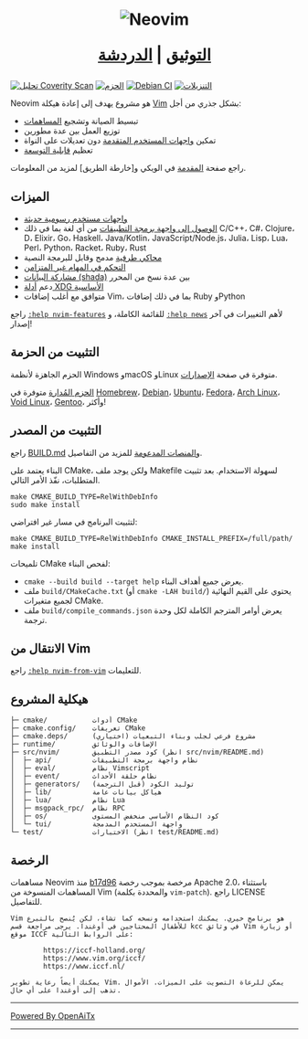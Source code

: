 <h1 align="center">
  <img src="https://raw.githubusercontent.com/neovim/neovim.github.io/master/logos/neovim-logo-300x87.png" alt="Neovim">

  <a href="https://neovim.io/doc/">التوثيق</a> |
  <a href="https://app.element.io/#/room/#neovim:matrix.org">الدردشة</a>
</h1>

[![تحليل Coverity Scan](https://scan.coverity.com/projects/2227/badge.svg)](https://scan.coverity.com/projects/2227)
[![الحزم](https://repology.org/badge/tiny-repos/neovim.svg)](https://repology.org/metapackage/neovim)
[![Debian CI](https://badges.debian.net/badges/debian/testing/neovim/version.svg)](https://buildd.debian.org/neovim)
[![التنزيلات](https://img.shields.io/github/downloads/neovim/neovim/total.svg?maxAge=2592001)](https://github.com/neovim/neovim/releases/)

Neovim هو مشروع يهدف إلى إعادة هيكلة [Vim](https://www.vim.org/) بشكل جذري من أجل:

- تبسيط الصيانة وتشجيع [المساهمات](CONTRIBUTING.md)
- توزيع العمل بين عدة مطورين
- تمكين [واجهات المستخدم المتقدمة] دون تعديلات على النواة
- تعظيم [قابلية التوسعة](https://neovim.io/doc/user/ui.html)

راجع صفحة [المقدمة](https://github.com/neovim/neovim/wiki/Introduction) في الويكي و[خارطة الطريق]
لمزيد من المعلومات.

الميزات
--------

- [واجهات مستخدم رسومية حديثة](https://github.com/neovim/neovim/wiki/Related-projects#gui)
- [الوصول إلى واجهة برمجة التطبيقات](https://github.com/neovim/neovim/wiki/Related-projects#api-clients)
  من أي لغة بما في ذلك C/C++، C#، Clojure، D، Elixir، Go، Haskell، Java/Kotlin،
  JavaScript/Node.js، Julia، Lisp، Lua، Perl، Python، Racket، Ruby، Rust
- [محاكي طرفية](https://neovim.io/doc/user/terminal.html) مدمج وقابل للبرمجة النصية
- [التحكم في المهام غير المتزامن](https://github.com/neovim/neovim/pull/2247)
- [مشاركة البيانات (shada)](https://github.com/neovim/neovim/pull/2506) بين عدة نسخ من المحرر
- دعم [أدلة XDG الأساسية](https://github.com/neovim/neovim/pull/3470)
- متوافق مع أغلب إضافات Vim، بما في ذلك إضافات Ruby وPython

راجع [`:help nvim-features`][nvim-features] للقائمة الكاملة، و [`:help news`][nvim-news] لأهم التغييرات في آخر إصدار!

التثبيت من الحزمة
--------------------

الحزم الجاهزة لأنظمة Windows وmacOS وLinux متوفرة في صفحة
[الإصدارات](https://github.com/neovim/neovim/releases/).

[الحزم المُدارة] متوفرة في [Homebrew]، [Debian]، [Ubuntu]، [Fedora]، [Arch Linux]، [Void Linux]، [Gentoo]، وأكثر!

التثبيت من المصدر
-------------------

راجع [BUILD.md](./BUILD.md) و[المنصات المدعومة](https://neovim.io/doc/user/support.html#supported-platforms) للمزيد من التفاصيل.

البناء يعتمد على CMake، ولكن يوجد ملف Makefile لسهولة الاستخدام.
بعد تثبيت المتطلبات، نفّذ الأمر التالي.

    make CMAKE_BUILD_TYPE=RelWithDebInfo
    sudo make install

لتثبيت البرنامج في مسار غير افتراضي:

    make CMAKE_BUILD_TYPE=RelWithDebInfo CMAKE_INSTALL_PREFIX=/full/path/
    make install

تلميحات CMake لفحص البناء:

- `cmake --build build --target help` يعرض جميع أهداف البناء.
- ملف `build/CMakeCache.txt` (أو `cmake -LAH build/`) يحتوي على القيم النهائية لجميع متغيرات CMake.
- ملف `build/compile_commands.json` يعرض أوامر المترجم الكاملة لكل وحدة ترجمة.

الانتقال من Vim
--------------------

راجع [`:help nvim-from-vim`](https://neovim.io/doc/user/nvim.html#nvim-from-vim) للتعليمات.

هيكلية المشروع
--------------

    ├─ cmake/           أدوات CMake
    ├─ cmake.config/    تعريفات CMake
    ├─ cmake.deps/      مشروع فرعي لجلب وبناء التبعيات (اختياري)
    ├─ runtime/         الإضافات والوثائق
    ├─ src/nvim/        كود مصدر التطبيق (انظر src/nvim/README.md)
    │  ├─ api/          نظام واجهة برمجة التطبيقات
    │  ├─ eval/         نظام Vimscript
    │  ├─ event/        نظام حلقة الأحداث
    │  ├─ generators/   توليد الكود (قبل الترجمة)
    │  ├─ lib/          هياكل بيانات عامة
    │  ├─ lua/          نظام Lua
    │  ├─ msgpack_rpc/  نظام RPC
    │  ├─ os/           كود النظام الأساسي منخفض المستوى
    │  └─ tui/          واجهة المستخدم المدمجة
    └─ test/            الاختبارات (انظر test/README.md)

الرخصة
-------

مساهمات Neovim منذ [b17d96][license-commit] مرخصة بموجب رخصة Apache 2.0، باستثناء المساهمات المنسوخة من Vim (والمحددة بكلمة `vim-patch`). راجع LICENSE للتفاصيل.

    Vim هو برنامج خيري. يمكنك استخدامه ونسخه كما تشاء، لكن يُنصح بالتبرع للأطفال المحتاجين في أوغندا. يرجى مراجعة قسم kcc في وثائق Vim أو زيارة موقع ICCF على الروابط التالية:

            https://iccf-holland.org/
            https://www.vim.org/iccf/
            https://www.iccf.nl/

    يمكنك أيضاً رعاية تطوير Vim. يمكن للرعاة التصويت على الميزات. الأموال تذهب إلى أوغندا على أي حال.

[license-commit]: https://github.com/neovim/neovim/commit/b17d9691a24099c9210289f16afb1a498a89d803
[nvim-features]: https://neovim.io/doc/user/vim_diff.html#nvim-features
[nvim-news]: https://neovim.io/doc/user/news.html
[Roadmap]: https://neovim.io/roadmap/
[واجهات المستخدم المتقدمة]: https://github.com/neovim/neovim/wiki/Related-projects#gui
[الحزم المُدارة]: ./INSTALL.md#install-from-package
[Debian]: https://packages.debian.org/testing/neovim
[Ubuntu]: https://packages.ubuntu.com/search?keywords=neovim
[Fedora]: https://packages.fedoraproject.org/pkgs/neovim/neovim/
[Arch Linux]: https://www.archlinux.org/packages/?q=neovim
[Void Linux]: https://voidlinux.org/packages/?arch=x86_64&q=neovim
[Gentoo]: https://packages.gentoo.org/packages/app-editors/neovim
[Homebrew]: https://formulae.brew.sh/formula/neovim

<!-- vim: set tw=80: -->

---

[Powered By OpenAiTx](https://github.com/OpenAiTx/OpenAiTx)

---